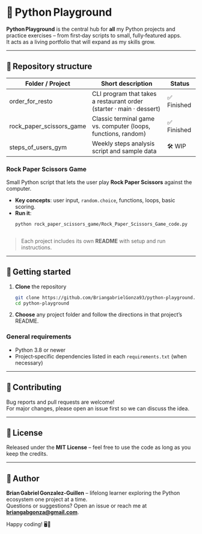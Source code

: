 # 🐍 Python Playground

**Python Playground** is the central hub for **all** my Python projects and practice exercises – from first‑day scripts to small, fully‑featured apps.  
It acts as a living portfolio that will expand as my skills grow.

---

## 📂 Repository structure

| Folder / Project | Short description | Status |
|------------------|-------------------|--------|
| order_for_resto  | CLI program that takes a restaurant order (starter · main · dessert) | ✅ Finished |
| rock_paper_scissors_game | Classic terminal game vs. computer (loops, functions, random) | ✅ Finished |
| steps_of_users_gym | Weekly steps analysis script and sample data | 🛠 WIP |

### Rock Paper Scissors Game

Small Python script that lets the user play **Rock Paper Scissors** against the computer.

* **Key concepts**: user input, `random.choice`, functions, loops, basic scoring.
* **Run it**:
  ```bash
  python rock_paper_scissors_game/Rock_Paper_Scissors_Game_code.py



> Each project includes its own **README** with setup and run instructions.

---

## 🚀 Getting started

1. **Clone** the repository

   ```bash
   git clone https://github.com/BriangabrielGonza93/python-playground.git
   cd python-playground
   ```

2. **Choose** any project folder and follow the directions in that project’s README.

### General requirements

- Python 3.8 or newer  
- Project‑specific dependencies listed in each `requirements.txt` (when necessary)

---

## 🤝 Contributing

Bug reports and pull requests are welcome!  
For major changes, please open an issue first so we can discuss the idea.

---

## 📄 License

Released under the **MIT License** – feel free to use the code as long as you keep the credits.

---

## 👤 Author

**Brian Gabriel Gonzalez‑Guillen** – lifelong learner exploring the Python ecosystem one project at a time.  
Questions or suggestions? Open an issue or reach me at **briangabgonza@gmail.com**.

Happy coding! 🖥️🐍

